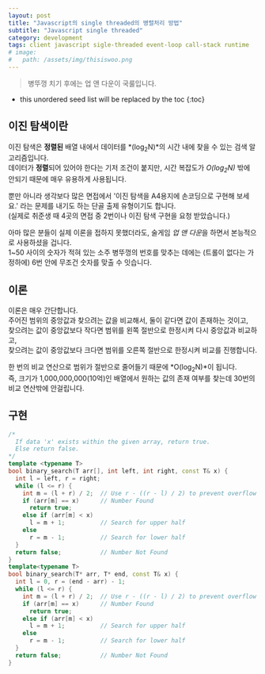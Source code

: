 ```yaml
---
layout: post
title: "Javascript의 single threaded의 병렬처리 방법"
subtitle: "Javascript single threaded"
category: development
tags: client javascript sigle-threaded event-loop call-stack runtime
# image:
#   path: /assets/img/thisiswoo.png
---
```


> 병뚜껑 치기 후에는 업 앤 다운이 국룰입니다.
<!--more-->

* this unordered seed list will be replaced by the toc
{:toc}

## 이진 탐색이란

이진 탐색은 **정렬된** 배열 내에서 데이터를 *(log<sub>2</sub>N)*의 시간 내에 찾을 수 있는 검색 알고리즘입니다.<br>
데이터가 **정렬**되어 있어야 한다는 기저 조건이 붙지만, 시간 복잡도가 *O(log<sub>2</sub>N)* 밖에 안되기 때문에 매우 유용하게 사용됩니다.<br>

뿐만 아니라 생각보다 많은 면접에서 '이진 탐색을 A4용지에 손코딩으로 구현해 보세요.' 라는 문제를 내기도 하는 단골 출제 유형이기도 합니다.<br>
(실제로 취준생 때 4곳의 면접 중 2번이나 이진 탐색 구현을 요청 받았습니다.)<br>

아마 많은 분들이 실제 이론을 접하지 못했더라도, 술게임 *업 앤 다운*을 하면서 본능적으로 사용하셨을 겁니다.<br>
1~50 사이의 숫자가 적혀 있는 소주 병뚜껑의 번호를 맞추는 데에는 (트롤이 없다는 가정하에) 6번 안에 무조건 숫자를 맞출 수 잇습니다.

## 이론

이론은 매우 간단합니다.<br>
주어진 범위의 중앙값과 찾으려는 값을 비교해서, 둘이 같다면 값이 존재하는 것이고,<br>
찾으려는 값이 중앙값보다 작다면 범위를 왼쪽 절반으로 한정시켜 다시 중앙값과 비교하고,<br>
찾으려는 값이 중앙값보다 크다면 범위를 오른쪽 절반으로 한정시켜 비교를 진행합니다.<br>

한 번의 비교 연산으로 범위가 절반으로 줄어들기 때문에 *O(log<sub>2</sub>N)*이 됩니다.<br>
즉, 크기가 1,000,000,000(10억)인 배열에서 원하는 값의 존재 여부를 찾는데 30번의 비교 연산밖에 안걸립니다.

## 구현

```c++
/*
  If data 'x' exists within the given array, return true.
  Else return false.
*/
template <typename T>
bool binary_search(T arr[], int left, int right, const T& x) {
  int l = left, r = right;
  while (l <= r) {
    int m = (l + r) / 2;  // Use r - ((r - l) / 2) to prevent overflow
    if (arr[m] == x)      // Number Found
      return true;
    else if (arr[m] < x)
      l = m + 1;          // Search for upper half
    else
      r = m - 1;          // Search for lower half
  }
  return false;           // Number Not Found
}
template<typename T>
bool binary_search(T* arr, T* end, const T& x) {
  int l = 0, r = (end - arr) - 1;
  while (l <= r) {
    int m = (l + r) / 2;  // Use r - ((r - l) / 2) to prevent overflow
    if (arr[m] == x)      // Number Found
      return true;
    else if (arr[m] < x)
      l = m + 1;          // Search for upper half
    else
      r = m - 1;          // Search for lower half
  }
  return false;           // Number Not Found
}
```